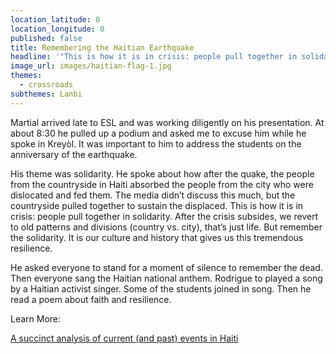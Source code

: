 ```yaml
---
location_latitude: 0
location_longitude: 0
published: false
title: Remembering the Haitian Earthquake
headline: '"This is how it is in crisis: people pull together in solidarity." '
image_url: images/haitian-flag-1.jpg
themes:
  - crossroads
subthemes: Lanbi
---
```

Martial arrived late to ESL and was working diligently on his presentation. At about 8:30 he pulled up a podium and asked me to excuse him while he spoke in Kreyòl. It was important to him to address the students on the anniversary of the earthquake.  

His theme was solidarity.  He spoke about how after the quake, the people from the countryside in Haiti absorbed the people from the city who were dislocated and fed them. The media didn’t discuss this much, but the countryside pulled together to sustain the displaced. This is how it is in crisis: people pull together in solidarity. After the crisis subsides, we revert to old patterns and divisions (country vs. city), that’s just life. But remember the solidarity. It is our culture and history that gives us this tremendous resilience.   

He asked everyone to stand for a moment of silence to remember the dead. Then everyone sang the Haitian national anthem. Rodrigue to played a song by a Haitian activist singer. Some of the students joined in song. Then he read a poem about faith and resilience.  

Learn More:  

[A succinct analysis of current (and past) events in Haiti](http://www.slate.com/articles/news_and_politics/politics/2016/09/the_truth_about_the_clintons_and_haiti.html)
